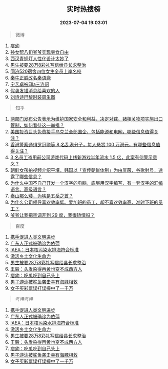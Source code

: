 <div align="center"><h2>实时热搜榜</h2><h4>2023-07-04 19:03:01</h4></div>

> 微博  

1. [痞幼](https://s.weibo.com/weibo?q=%E7%97%9E%E5%B9%BC&t=31&band_rank=1&Refer=top)<br />
2. [孙女帮八旬爷爷实现零食自由](https://s.weibo.com/weibo?q=%23%E5%AD%99%E5%A5%B3%E5%B8%AE%E5%85%AB%E6%97%AC%E7%88%B7%E7%88%B7%E5%AE%9E%E7%8E%B0%E9%9B%B6%E9%A3%9F%E8%87%AA%E7%94%B1%23&t=31&band_rank=2&Refer=top)<br />
3. [西汉青铜灯人性化设计太妙了](https://s.weibo.com/weibo?q=%23%E8%A5%BF%E6%B1%89%E9%9D%92%E9%93%9C%E7%81%AF%E4%BA%BA%E6%80%A7%E5%8C%96%E8%AE%BE%E8%AE%A1%E5%A4%AA%E5%A6%99%E4%BA%86%23&t=31&band_rank=3&Refer=top)<br />
4. [男生被要28万8彩礼写信给县长求整治](https://s.weibo.com/weibo?q=%23%E7%94%B7%E7%94%9F%E8%A2%AB%E8%A6%8128%E4%B8%878%E5%BD%A9%E7%A4%BC%E5%86%99%E4%BF%A1%E7%BB%99%E5%8E%BF%E9%95%BF%E6%B1%82%E6%95%B4%E6%B2%BB%23&t=31&band_rank=4&Refer=top)<br />
5. [同济520宿舍四位女生全员上岸名校](https://s.weibo.com/weibo?q=%23%E5%90%8C%E6%B5%8E520%E5%AE%BF%E8%88%8D%E5%9B%9B%E4%BD%8D%E5%A5%B3%E7%94%9F%E5%85%A8%E5%91%98%E4%B8%8A%E5%B2%B8%E5%90%8D%E6%A0%A1%23&t=31&band_rank=5&Refer=top)<br />
6. [秦牛正威改名秦语鹿](https://s.weibo.com/weibo?q=%23%E7%A7%A6%E7%89%9B%E6%AD%A3%E5%A8%81%E6%94%B9%E5%90%8D%E7%A7%A6%E8%AF%AD%E9%B9%BF%23&t=31&band_rank=6&Refer=top)<br />
7. [宁艺卓被Ella三连问](https://s.weibo.com/weibo?q=%23%E5%AE%81%E8%89%BA%E5%8D%93%E8%A2%ABElla%E4%B8%89%E8%BF%9E%E9%97%AE%23&t=31&band_rank=7&Refer=top)<br />
8. [假装发错消息给喜欢的人](https://s.weibo.com/weibo?q=%23%E5%81%87%E8%A3%85%E5%8F%91%E9%94%99%E6%B6%88%E6%81%AF%E7%BB%99%E5%96%9C%E6%AC%A2%E7%9A%84%E4%BA%BA%23&t=31&band_rank=8&Refer=top)<br />
9. [刘诗诗巴黎时装周生图](https://s.weibo.com/weibo?q=%23%E5%88%98%E8%AF%97%E8%AF%97%E5%B7%B4%E9%BB%8E%E6%97%B6%E8%A3%85%E5%91%A8%E7%94%9F%E5%9B%BE%23&t=31&band_rank=9&Refer=top)<br />

> 知乎  

1. [两部门发布公告表示为维护国家安全和利益，决定对镓、锗相关物项实施出口管制，如何看待这一举措？](https://www.zhihu.com/question/610105939)<br />
2. [美国投资巨头免费接手乌克兰全部国企，包括能源和电网，哪些信息值得关注？](https://www.zhihu.com/question/610223926)<br />
3. [香港警察通缉罗冠聪等 8 名乱港分子，每人悬赏 100 万港元，有哪些信息值得关注？](https://www.zhihu.com/question/610144743)<br />
4. [3 名员工盗用前公司游戏代码上线新游戏半年流水 1.5 亿，此案有何警示意义？](https://www.zhihu.com/question/609251189)<br />
5. [朝鲜女孩拍视频介绍平壤，韩国以「宣传朝鲜体制」为由屏蔽，谷歌封号，透露了哪些信息？](https://www.zhihu.com/question/610162816)<br />
6. [为什么中国不自己开发一个汉字的电脑，底层用汉字编写，有一套汉字的汇编语言、高级语言？](https://www.zhihu.com/question/520064736)<br />
7. [泰山那么矮，为啥是五岳之首？](https://www.zhihu.com/question/36468499)<br />
8. [为什么公司领导喜欢效率低、爱加班的员工，却不喜欢效率高、准时下班的员工？](https://www.zhihu.com/question/600312394)<br />
9. [爷爷让我把空调开到 29 度，我很矫情吗？](https://www.zhihu.com/question/609851222)<br />

> 百度  

1. [携手促进人类文明进步](https://www.baidu.com/s?wd=%E6%90%BA%E6%89%8B%E4%BF%83%E8%BF%9B%E4%BA%BA%E7%B1%BB%E6%96%87%E6%98%8E%E8%BF%9B%E6%AD%A5&sa=fyb_news&rsv_dl=fyb_news)<br />
2. [广东人正式被确诊为依萍](https://www.baidu.com/s?wd=%E5%B9%BF%E4%B8%9C%E4%BA%BA%E6%AD%A3%E5%BC%8F%E8%A2%AB%E7%A1%AE%E8%AF%8A%E4%B8%BA%E4%BE%9D%E8%90%8D&sa=fyb_news&rsv_dl=fyb_news)<br />
3. [IAEA：日本核污染水排海符合标准](https://www.baidu.com/s?wd=IAEA%EF%BC%9A%E6%97%A5%E6%9C%AC%E6%A0%B8%E6%B1%A1%E6%9F%93%E6%B0%B4%E6%8E%92%E6%B5%B7%E7%AC%A6%E5%90%88%E6%A0%87%E5%87%86&sa=fyb_news&rsv_dl=fyb_news)<br />
4. [激活乡土文化生命力](https://www.baidu.com/s?wd=%E6%BF%80%E6%B4%BB%E4%B9%A1%E5%9C%9F%E6%96%87%E5%8C%96%E7%94%9F%E5%91%BD%E5%8A%9B&sa=fyb_news&rsv_dl=fyb_news)<br />
5. [男生被要28万8彩礼写信给县长求整治](https://www.baidu.com/s?wd=%E7%94%B7%E7%94%9F%E8%A2%AB%E8%A6%8128%E4%B8%878%E5%BD%A9%E7%A4%BC%E5%86%99%E4%BF%A1%E7%BB%99%E5%8E%BF%E9%95%BF%E6%B1%82%E6%95%B4%E6%B2%BB&sa=fyb_news&rsv_dl=fyb_news)<br />
6. [王毅：头发染得再黄也变不成西方人](https://www.baidu.com/s?wd=%E7%8E%8B%E6%AF%85%EF%BC%9A%E5%A4%B4%E5%8F%91%E6%9F%93%E5%BE%97%E5%86%8D%E9%BB%84%E4%B9%9F%E5%8F%98%E4%B8%8D%E6%88%90%E8%A5%BF%E6%96%B9%E4%BA%BA&sa=fyb_news&rsv_dl=fyb_news)<br />
7. [痞幼：吃瓜吃到自己头上](https://www.baidu.com/s?wd=%E7%97%9E%E5%B9%BC%EF%BC%9A%E5%90%83%E7%93%9C%E5%90%83%E5%88%B0%E8%87%AA%E5%B7%B1%E5%A4%B4%E4%B8%8A&sa=fyb_news&rsv_dl=fyb_news)<br />
8. [男子游泳被鲨鱼袭击幸有海豚相救](https://www.baidu.com/s?wd=%E7%94%B7%E5%AD%90%E6%B8%B8%E6%B3%B3%E8%A2%AB%E9%B2%A8%E9%B1%BC%E8%A2%AD%E5%87%BB%E5%B9%B8%E6%9C%89%E6%B5%B7%E8%B1%9A%E7%9B%B8%E6%95%91&sa=fyb_news&rsv_dl=fyb_news)<br />
9. [女子买彩票误打误撞中了一千万](https://www.baidu.com/s?wd=%E5%A5%B3%E5%AD%90%E4%B9%B0%E5%BD%A9%E7%A5%A8%E8%AF%AF%E6%89%93%E8%AF%AF%E6%92%9E%E4%B8%AD%E4%BA%86%E4%B8%80%E5%8D%83%E4%B8%87&sa=fyb_news&rsv_dl=fyb_news)<br />

> 哔哩哔哩  

1. [携手促进人类文明进步](https://www.baidu.com/s?wd=%E6%90%BA%E6%89%8B%E4%BF%83%E8%BF%9B%E4%BA%BA%E7%B1%BB%E6%96%87%E6%98%8E%E8%BF%9B%E6%AD%A5&sa=fyb_news&rsv_dl=fyb_news)<br />
2. [广东人正式被确诊为依萍](https://www.baidu.com/s?wd=%E5%B9%BF%E4%B8%9C%E4%BA%BA%E6%AD%A3%E5%BC%8F%E8%A2%AB%E7%A1%AE%E8%AF%8A%E4%B8%BA%E4%BE%9D%E8%90%8D&sa=fyb_news&rsv_dl=fyb_news)<br />
3. [IAEA：日本核污染水排海符合标准](https://www.baidu.com/s?wd=IAEA%EF%BC%9A%E6%97%A5%E6%9C%AC%E6%A0%B8%E6%B1%A1%E6%9F%93%E6%B0%B4%E6%8E%92%E6%B5%B7%E7%AC%A6%E5%90%88%E6%A0%87%E5%87%86&sa=fyb_news&rsv_dl=fyb_news)<br />
4. [激活乡土文化生命力](https://www.baidu.com/s?wd=%E6%BF%80%E6%B4%BB%E4%B9%A1%E5%9C%9F%E6%96%87%E5%8C%96%E7%94%9F%E5%91%BD%E5%8A%9B&sa=fyb_news&rsv_dl=fyb_news)<br />
5. [男生被要28万8彩礼写信给县长求整治](https://www.baidu.com/s?wd=%E7%94%B7%E7%94%9F%E8%A2%AB%E8%A6%8128%E4%B8%878%E5%BD%A9%E7%A4%BC%E5%86%99%E4%BF%A1%E7%BB%99%E5%8E%BF%E9%95%BF%E6%B1%82%E6%95%B4%E6%B2%BB&sa=fyb_news&rsv_dl=fyb_news)<br />
6. [王毅：头发染得再黄也变不成西方人](https://www.baidu.com/s?wd=%E7%8E%8B%E6%AF%85%EF%BC%9A%E5%A4%B4%E5%8F%91%E6%9F%93%E5%BE%97%E5%86%8D%E9%BB%84%E4%B9%9F%E5%8F%98%E4%B8%8D%E6%88%90%E8%A5%BF%E6%96%B9%E4%BA%BA&sa=fyb_news&rsv_dl=fyb_news)<br />
7. [痞幼：吃瓜吃到自己头上](https://www.baidu.com/s?wd=%E7%97%9E%E5%B9%BC%EF%BC%9A%E5%90%83%E7%93%9C%E5%90%83%E5%88%B0%E8%87%AA%E5%B7%B1%E5%A4%B4%E4%B8%8A&sa=fyb_news&rsv_dl=fyb_news)<br />
8. [男子游泳被鲨鱼袭击幸有海豚相救](https://www.baidu.com/s?wd=%E7%94%B7%E5%AD%90%E6%B8%B8%E6%B3%B3%E8%A2%AB%E9%B2%A8%E9%B1%BC%E8%A2%AD%E5%87%BB%E5%B9%B8%E6%9C%89%E6%B5%B7%E8%B1%9A%E7%9B%B8%E6%95%91&sa=fyb_news&rsv_dl=fyb_news)<br />
9. [女子买彩票误打误撞中了一千万](https://www.baidu.com/s?wd=%E5%A5%B3%E5%AD%90%E4%B9%B0%E5%BD%A9%E7%A5%A8%E8%AF%AF%E6%89%93%E8%AF%AF%E6%92%9E%E4%B8%AD%E4%BA%86%E4%B8%80%E5%8D%83%E4%B8%87&sa=fyb_news&rsv_dl=fyb_news)<br />
